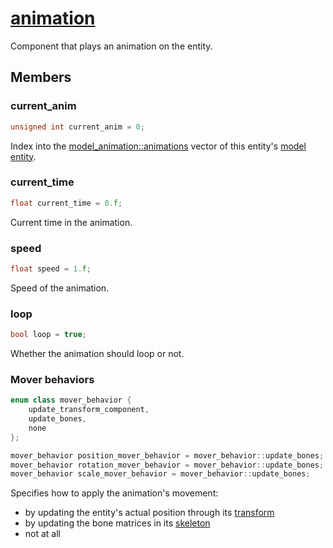 # [animation](animation.hpp)

Component that plays an animation on the entity.

## Members

### current_anim

```cpp
unsigned int current_anim = 0;
```

Index into the [model_animation::animations](model_animation.md) vector of this entity's [model entity](../../model_instance/data/model.md).

### current_time

```cpp
float current_time = 0.f;
```

Current time in the animation.

### speed

```cpp
float speed = 1.f;
```

Speed of the animation.

### loop

```cpp
bool loop = true;
```

Whether the animation should loop or not.

### Mover behaviors

```cpp
enum class mover_behavior {
    update_transform_component,
    update_bones,
    none
};

mover_behavior position_mover_behavior = mover_behavior::update_bones;
mover_behavior rotation_mover_behavior = mover_behavior::update_bones;
mover_behavior scale_mover_behavior = mover_behavior::update_bones;
```

Specifies how to apply the animation's movement:
* by updating the entity's actual position through its [transform](../../core/data/transform.md)
* by updating the bone matrices in its [skeleton](../../skeleton/data/skeleton.md)
* not at all
